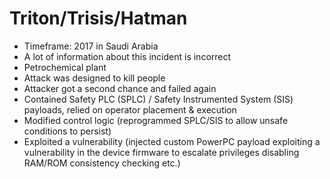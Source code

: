 # Triton/Trisis/Hatman

- Timeframe: 2017 in Saudi Arabia
- A lot of information about this incident is incorrect
- Petrochemical plant
- Attack was designed to kill people
- Attacker got a second chance and failed again
- Contained Safety PLC (SPLC) / Safety Instrumented System (SIS) payloads, relied on operator placement & execution
- Modified control logic (reprogrammed SPLC/SIS to allow unsafe conditions to persist)
- Exploited a vulnerability (injected custom PowerPC payload exploiting a vulnerability in the device firmware to escalate privileges disabling RAM/ROM consistency checking etc.)